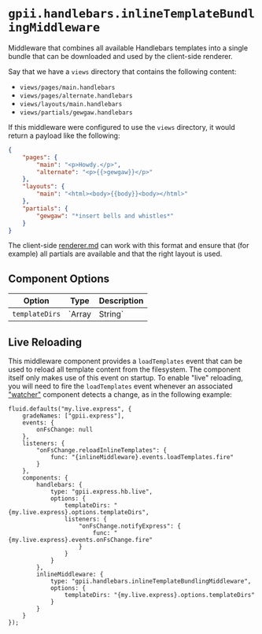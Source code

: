 # `gpii.handlebars.inlineTemplateBundlingMiddleware`

Middleware that combines all available Handlebars templates into a single bundle that can be downloaded and used
by the client-side renderer.

Say that we have a `views` directory that contains the following content:

* `views/pages/main.handlebars`
* `views/pages/alternate.handlebars`
* `views/layouts/main.handlebars`
* `views/partials/gewgaw.handlebars`

If this middleware were configured to use the `views` directory, it would return a payload like the following:

```json
{
    "pages": {
        "main": "<p>Howdy.</p>",
        "alternate": "<p>{{>gewgaw}}</p>"
    },
    "layouts": {
        "main": "<html><body>{{body}}<body></html>"
    },
    "partials": {
        "gewgaw": "*insert bells and whistles*"
    }
}
```

The client-side [renderer.md](renderer) can work with this format and ensure that (for example) all partials are
available and that the right layout is used.

## Component Options

| Option         | Type             | Description |
| -------------- | ---------------- | ----------- |
| `templateDirs` | `Array | String` | A list of template directories that contain handlebars layouts, pages, and partials.  These can either be full paths or (better) paths relative to a particular package, as in `%gpii-handlebars/src/templates`. |

## Live Reloading

This middleware component provides a `loadTemplates` event that can be used to reload all template content from the
filesystem.  The component itself only makes use of this event on startup.  To enable "live" reloading, you will need
to fire the `loadTemplates` event whenever an associated ["watcher"](watcher.md) component detects a change, as in the
following example:

```$javascript
fluid.defaults("my.live.express", {
    gradeNames: ["gpii.express"],
    events: {
        onFsChange: null
    },
    listeners: {
        "onFsChange.reloadInlineTemplates": {
            func: "{inlineMiddleware}.events.loadTemplates.fire"
        }
    },
    components: {
        handlebars: {
            type: "gpii.express.hb.live",
            options: {
                templateDirs: "{my.live.express}.options.templateDirs",
                listeners: {
                    "onFsChange.notifyExpress": {
                        func: "{my.live.express}.events.onFsChange.fire"
                    }
                }
            }
        },
        inlineMiddleware: {
            type: "gpii.handlebars.inlineTemplateBundlingMiddleware",
            options: {
                templateDirs: "{my.live.express}.options.templateDirs"
            }
        }
    }
});
```
